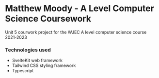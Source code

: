 # Matthew Moody - A Level Computer Science Coursework

Unit 5 courwork project for the WJEC A level computer science course 2021-2023

### Technologies used

- SvelteKit web framework
- Tailwind CSS styling framework
- Typescript
